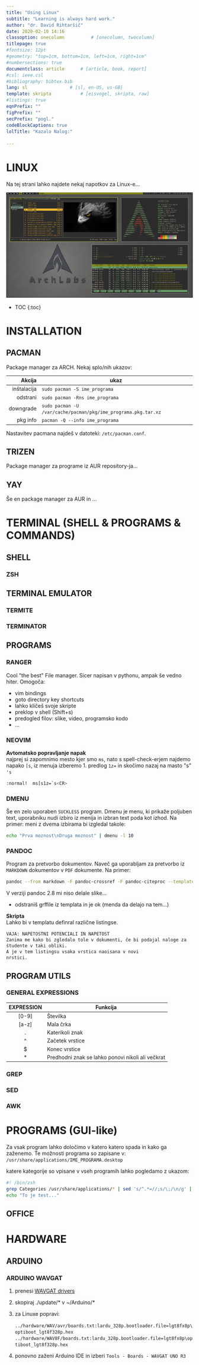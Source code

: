 ```yaml
---
title: "Using Linux"
subtitle: "Learning is always hard work."
author: "dr. David Rihtaršič"
date: 2020-02-10 14:16
classoption: onecolumn 			# [onecolumn, twocolumn]
titlepage: true
#fontsize: 12pt
#geometry: "top=1cm, bottom=1cm, left=1cm, right=1cm"
#numbersections: true
documentclass: article 		# [article, book, report]
#csl: ieee.csl
#bibliography: bibtex.bib
lang: sl 				# [sl, en-US, us-GB]
template: skripta			# [eisvogel, skripta, raw] 
#listings: true
eqnPrefix: ""
figPrefix: ""
secPrefix: "pogl."
codeBlockCaptions: true
lolTitle: "Kazalo Nalog:"

---
```


LINUX
=====
Na tej strani lahko najdete nekaj napotkov za Linux-e...

![MyLinuxSetup]( ./image.png)

- TOC
{:toc}

INSTALLATION
==============

PACMAN
------
Package manager za ARCH. Nekaj splo/nih ukazov:

|      Akcija | ukaz                                                           |
|------------:|----------------------------------------------------------------|
| inštalacija | `sudo pacman -S ime_programa`                                  |
|    odstrani | `sudo pacman -Rns ime_programa`                                |
|   downgrade | `sudo pacman -U /var/cache/pacman/pkg/ime_programa.pkg.tar.xz` |
|    pkg info | `pacman -Q --info ime_programa`                                |

Nastavitev pacmana najdeš v datoteki: `/etc/pacman.conf`.

TRIZEN
------
Package manager za programe iz AUR repository-ja...

YAY
---
Še en package manager za AUR in ...

TERMINAL (SHELL & PROGRAMS & COMMANDS)
========================================

SHELL
-----

### ZSH

TERMINAL EMULATOR
-----------------

### TERMITE

### TERMINATOR

PROGRAMS
--------

### RANGER
Cool "the best" File manager. Sicer napisan v pythonu, ampak še vedno hiter. Omogoča:

- vim bindings
- goto directory key shortcuts
- lahko kličeš svoje skripte
- preklop v shell (Shift+s)
- predogled filov: slike, video, programsko kodo
- ...

### NEOVIM

**Avtomatsko popravljanje napak**  
najprej si zapomnimo mesto kjer smo `ms`, nato s spell-check-erjem najdemo napako `[s`, iz menuja izberemo 1. predlog `1z=` in skočimo nazaj na masto "s" `'s`  

```bash
:normal!  ms[s1z=`s<CR>
```

### DMENU

Še en zelo uporaben `SUCKLESS` program. Dmenu je menu, ki prikaže poljuben text, uporabniku nudi izbiro iz menija in izbran text poda kot izhod. Na primer: meni z dvema izbirama bi izgledal takole:

```bash
echo "Prva moznost\nDruga moznost" | dmenu -l 10
```

### PANDOC
Program za pretvorbo dokumentov. Naveč ga uporabljam za pretvorbo iz `MARKDOWN` dokumentov v `PDF` dokumente. Na primer:  

```bash
pandoc --from markdown -F pandoc-crossref -F pandoc-citeproc --template eisvogel --listings --pdf-engine=xelatex index.md -o index.pdf
```

V verziji pandoc 2.8 mi niso delale slike...  

- odstraniš grffile iz templata in je ok (menda da delajo na tem...)

**Skripta**  
Lahko bi v templatu definral različne listingse.

``` vaja
VAJA: NAPETOSTNI POTENCIALI IN NAPETOST
Zanima me kako bi zgledalo tole v dokumenti, če bi podajal naloge za študente v taki obliki.
A je v tem listingsu vsaka vrstica naoisana v novi 
nrstici.
```

PROGRAM UTILS
-------------

### GENERAL EXPRESSIONS

| EXPRESSION | Funkcija                                          |
|:----------:|---------------------------------------------------|
|    [0-9]   | Številka                                          |
|    [a-z]   | Mala črka                                         |
|      .     | Katerikoli znak                                   |
|      ^     | Začetek vrstice                                   |
|      $     | Konec vrstice                                     |
|      *     | Predhodni znak se lahko ponovi nikoli ali večkrat |




### GREP

### SED

### AWK

PROGRAMS (GUI-like)
===================

Za vsak program lahko določimo v katero katero spada in kako ga zaženemo. Te možnosti programa so zapisane v:  
`/usr/share/applications/IME_PROGRAMA.desktop`

katere kategorije so vpisane v vseh programih lahko pogledamo z ukazom:  

```bash
#! /bin/zsh
grep Categories /usr/share/applications/* | sed 's/^.*=//;s/\;/\n/g' | sort | uniq
echo "To je test..."
```

OFFICE
------

HARDWARE
========

ARDUINO
-------

### ARDUINO WAVGAT

1. prenesi [WAVGAT drivers]( https://github.com/ericvb/Arduino-WavGat-Drivers )
2. skopiraj ./update/* v ~/Arduino/*
3. za Linuxe popravi:
    
    `../hardware/WAV/avr/boards.txt:lardu_328p.bootloader.file=lgt8fx8p\optiboot_lgt8f328p.hex`
    `../hardware/WAV8F/boards.txt:lardu_328p.bootloader.file=lgt8fx8p\optiboot_lgt8f328p.hex`

4. ponovno zaženi Arduino IDE in izberi `Tools - Boards - WAVGAT UNO R3`



